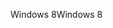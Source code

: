 <span data-ttu-id="47119-101">Windows 8</span><span class="sxs-lookup"><span data-stu-id="47119-101">Windows 8</span></span>